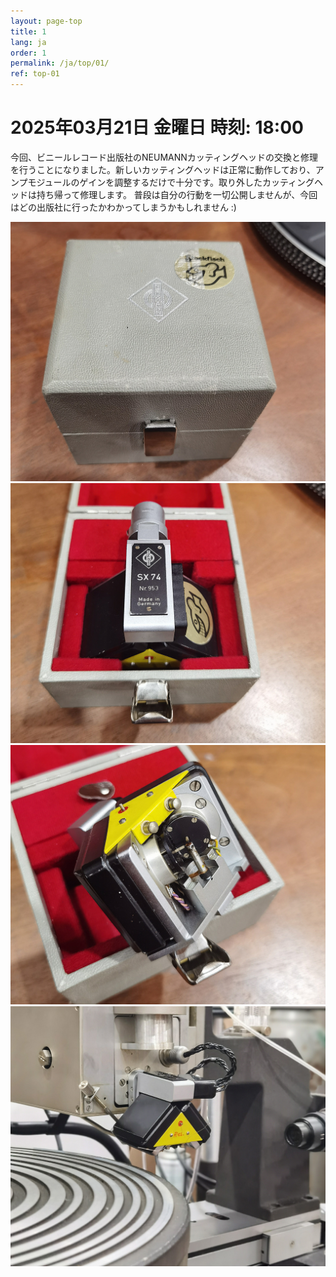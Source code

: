 ```yaml
---
layout: page-top
title: 1
lang: ja
order: 1
permalink: /ja/top/01/
ref: top-01
---
```



# 2025年03月21日  金曜日 時刻: 18:00

今回、ビニールレコード出版社のNEUMANNカッティングヘッドの交換と修理を行うことになりました。新しいカッティングヘッドは正常に動作しており、アンプモジュールのゲインを調整するだけで十分です。取り外したカッティングヘッドは持ち帰って修理します。
普段は自分の行動を一切公開しませんが、今回はどの出版社に行ったかわかってしまうかもしれません :)

![1](/assets/top/01/1.jpg)
![2](/assets/top/01/2.jpg)
![3](/assets/top/01/3.jpg)
![4](/assets/top/01/4.jpg)
